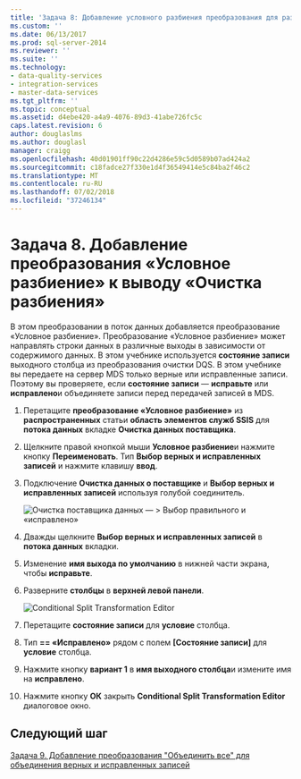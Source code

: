 ```yaml
---
title: 'Задача 8: Добавление условного разбиения преобразования для разбиения выходных данных очистки | Документация Майкрософт'
ms.custom: ''
ms.date: 06/13/2017
ms.prod: sql-server-2014
ms.reviewer: ''
ms.suite: ''
ms.technology:
- data-quality-services
- integration-services
- master-data-services
ms.tgt_pltfrm: ''
ms.topic: conceptual
ms.assetid: d4ebe420-a4a9-4076-89d3-41abe726fc5c
caps.latest.revision: 6
author: douglaslms
ms.author: douglasl
manager: craigg
ms.openlocfilehash: 40d01901ff90c22d4286e59c5d0589b07ad424a2
ms.sourcegitcommit: c18fadce27f330e1d4f36549414e5c84ba2f46c2
ms.translationtype: MT
ms.contentlocale: ru-RU
ms.lasthandoff: 07/02/2018
ms.locfileid: "37246134"
---
```

# <a name="task-8-adding-conditional-split-transform-to-split-cleansing-output"></a>Задача 8. Добавление преобразования «Условное разбиение» к выводу «Очистка разбиения»
  В этом преобразовании в поток данных добавляется преобразование «Условное разбиение». Преобразование «Условное разбиение» может направлять строки данных в различные выходы в зависимости от содержимого данных. В этом учебнике используется **состояние записи** выходного столбца из преобразования очистки DQS. В этом учебнике вы передаете на сервер MDS только верные или исправленные записи. Поэтому вы проверяете, если **состояние записи** — **исправьте** или **исправлено**и объединяете записи перед передачей записей в MDS.  
  
1.  Перетащите **преобразование «Условное разбиение»** из **распространенных** статьи **область элементов служб SSIS** для **потока данных** вкладке **Очистка данных поставщика**.  
  
2.  Щелкните правой кнопкой мыши **Условное разбиение**и нажмите кнопку **Переименовать**. Тип **Выбор верных и исправленных записей** и нажмите клавишу **ввод**.  
  
3.  Подключение **Очистка данных о поставщике** и **Выбор верных и исправленных записей** используя голубой соединитель.  
  
     ![Очистка поставщика данных — > Выбор правильного и «исправлено»](../../2014/tutorials/media/et-addingcsttosplitcleansingoutput-01.jpg "Очистка поставщика данных — > Выбор правильного и «исправлено»")  
  
4.  Дважды щелкните **Выбор верных и исправленных записей** в **потока данных** вкладки.  
  
5.  Изменение **имя выхода по умолчанию** в нижней части экрана, чтобы **исправьте**.  
  
6.  Разверните **столбцы** в **верхней левой панели**.  
  
     ![Conditional Split Transformation Editor](../../2014/tutorials/media/et-addingcsttosplitcleansingoutput-02.jpg "Conditional Split Transformation Editor")  
  
7.  Перетащите **состояние записи** для **условие** столбца.  
  
8.  Тип **== «Исправлено»** рядом с полем **[Состояние записи]** для **условие** столбца.  
  
9. Нажмите кнопку **вариант 1** в **имя выходного столбца**и измените имя на **исправлено**.  
  
10. Нажмите кнопку **ОК** закрыть **Conditional Split Transformation Editor** диалоговое окно.  
  
## <a name="next-step"></a>Следующий шаг  
 [Задача 9. Добавление преобразования "Объединить все" для объединения верных и исправленных записей](../../2014/tutorials/task-9-adding-union-all-transform-to-combine-correct-and-corrected-records.md)  
  
  
